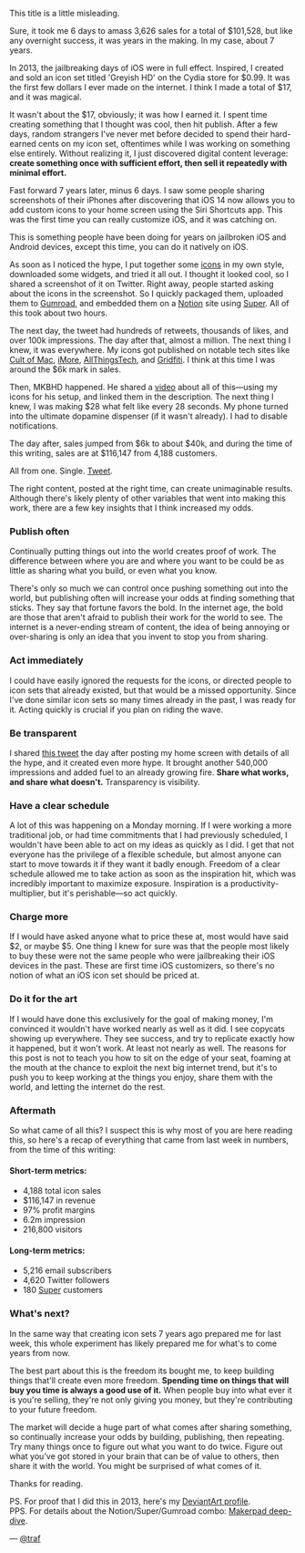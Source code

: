 This title is a little misleading.

Sure, it took me 6 days to amass 3,626 sales for a total of $101,528, but like any overnight success, it was years in the making. In my case, about 7 years.

In 2013, the jailbreaking days of iOS were in full effect. Inspired, I created and sold an icon set titled 'Greyish HD' on the Cydia store for $0.99. It was the first few dollars I ever made on the internet. I think I made a total of $17, and it was magical.

It wasn't about the $17, obviously; it was how I earned it. I spent time creating something that I thought was cool, then hit publish. After a few days, random strangers I've never met before decided to spend their hard-earned cents on my icon set, oftentimes while I was working on something else entirely. Without realizing it, I just discovered digital content leverage: **create something once with sufficient effort, then sell it repeatedly with minimal effort.**

Fast forward 7 years later, minus 6 days. I saw some people sharing screenshots of their iPhones after discovering that iOS 14 now allows you to add custom icons to your home screen using the Siri Shortcuts app. This was the first time you can really customize iOS, and it was catching on. 

This is something people have been doing for years on jailbroken iOS and Android devices, except this time, you can do it natively on iOS.

As soon as I noticed the hype, I put together some [icons](https://icons.tr.af) in my own style, downloaded some widgets, and tried it all out. I thought it looked cool, so I shared a screenshot of it on Twitter. Right away, people started asking about the icons in the screenshot. So I quickly packaged them, uploaded them to [Gumroad](https://gumroad.com), and embedded them on a [Notion](https://notion.so) site using [Super](https://super.so). All of this took about two hours.

The next day, the tweet had hundreds of retweets, thousands of likes, and over 100k impressions. The day after that, almost a million. The next thing I knew, it was everywhere. My icons got published on notable tech sites like [Cult of Mac](https://www.cultofmac.com/723490/ios-14-iphone-home-screen-customization/), [iMore](https://www.imore.com/people-are-making-real-money-selling-icon-sets-ios-14-home-screens), [AllThingsTech](https://allthingst3ch.com/ios14homescreen), and [Gridfiti](https://gridfiti.com/aesthetic-ios-home-screen-ideas). I think at this time I was around the $6k mark in sales.

Then, MKBHD happened. He shared a [video](https://youtu.be/cH66LWWluVE) about all of this—using my icons for his setup, and linked them in the description. The next thing I knew, I was making $28 what felt like every 28 seconds. My phone turned into the ultimate dopamine dispenser (if it wasn't already). I had to disable notifications.

The day after, sales jumped from $6k to about $40k, and during the time of this writing, sales are at $116,147 from 4,188 customers.

All from one. Single. [Tweet](https://twitter.com/traf/status/1307707156788060160).

The right content, posted at the right time, can create unimaginable results. Although there's likely plenty of other variables that went into making this work, there are a few key insights that I think increased my odds.

### Publish often

Continually putting things out into the world creates proof of work. The difference between where you are and where you want to be could be as little as sharing what you build, or even what you know.

There's only so much we can control once pushing something out into the world, but publishing often will increase your odds at finding something that sticks. They say that fortune favors the bold. In the internet age, the bold are those that aren't afraid to publish their work for the world to see. The internet is a never-ending stream of content, the idea of being annoying or over-sharing is only an idea that you invent to stop you from sharing. 

### Act immediately

I could have easily ignored the requests for the icons, or directed people to icon sets that already existed, but that would be a missed opportunity. Since I've done similar icon sets so many times already in the past, I was ready for it. Acting quickly is crucial if you plan on riding the wave. 

### Be transparent

I shared [this tweet](https://twitter.com/traf/status/1308158718975111175) the day after posting my home screen with details of all the hype, and it created even more hype. It brought another 540,000 impressions and added fuel to an already growing fire. **Share what works, and share what doesn't.** Transparency is visibility.

### Have a clear schedule

A lot of this was happening on a Monday morning. If I were working a more traditional job, or had time commitments that I had previously scheduled, I wouldn't have been able to act on my ideas as quickly as I did. I get that not everyone has the privilege of a flexible schedule, but almost anyone can start to move towards it if they want it badly enough. Freedom of a clear schedule allowed me to take action as soon as the inspiration hit, which was incredibly important to maximize exposure. Inspiration is a productivity-multiplier, but it's perishable—so act quickly.

### Charge more

If I would have asked anyone what to price these at, most would have said $2, or maybe $5. One thing I knew for sure was that the people most likely to buy these were not the same people who were jailbreaking their iOS devices in the past. These are first time iOS customizers, so there's no notion of what an iOS icon set should be priced at.

### Do it for the art

If I would have done this exclusively for the goal of making money, I'm convinced it wouldn't have worked nearly as well as it did. I see copycats showing up everywhere. They see success, and try to replicate exactly how it happened, but it won't work. At least not nearly as well. The reasons for this post is not to teach you how to sit on the edge of your seat, foaming at the mouth at the chance to exploit the next big internet trend, but it's to push you to keep working at the things you enjoy, share them with the world, and letting the internet do the rest.

### Aftermath

So what came of all this? I suspect this is why most of you are here reading this, so here's a recap of everything that came from last week in numbers, from the time of this writing:

#### Short-term metrics:

- 4,188 total icon sales
- $116,147 in revenue
- 97% profit margins
- 6.2m impression
- 216,800 visitors

#### Long-term metrics:

- 5,216 email subscribers
- 4,620 Twitter followers
- 180 [Super](https://super.so) customers

### What's next?

In the same way that creating icon sets 7 years ago prepared me for last week, this whole experiment has likely prepared me for what's to come years from now.

The best part about this is the freedom its bought me, to keep building things that'll create even more freedom. **Spending time on things that will buy you time is always a good use of it.** When people buy into what ever it is you're selling, they're not only giving you money, but they're contributing to your future freedom.

The market will decide a huge part of what comes after sharing something, so continually increase your odds by building, publishing, then repeating. Try many things once to figure out what you want to do twice. Figure out what you've got stored in your brain that can be of value to others, then share it with the world. You might be surprised of what comes of it.

Thanks for reading.

PS. For proof that I did this in 2013, here's my [DeviantArt profile](https://deviantart.com/jtraf).  
PPS. For details about the Notion/Super/Gumroad combo: [Makerpad deep-dive](https://www.makerpad.co/deep-dives/the-community-creator-how-to-run-a-low-cost-membership-community-or-creator-business-with-circle-memberspace-gumroad-notion-super-so).

— [@traf](https://twitter.com/traf)